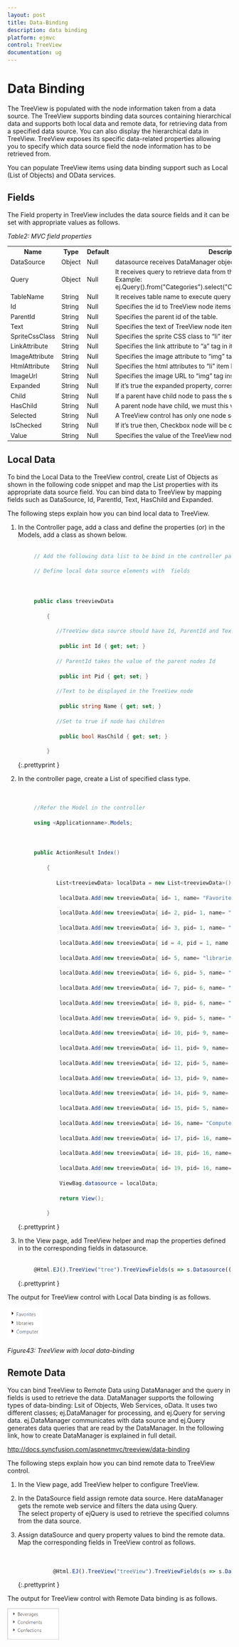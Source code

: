 ```yaml
---
layout: post
title: Data-Binding
description: data binding 
platform: ejmvc
control: TreeView
documentation: ug
---
```


# Data Binding 

The TreeView is populated with the node information taken from a data source. The TreeView supports binding data sources containing hierarchical data and supports both local data and remote data, for retrieving data from a specified data source. You can also display the hierarchical data in TreeView. TreeView exposes its specific data-related properties allowing you to specify which data source field the node information has to be retrieved from.

You can populate TreeView items using data binding support such as Local (List of Objects) and OData services. 

## Fields

The Field property in TreeView includes the data source fields and it can be set with appropriate values as follows.



_Table2: MVC field properties_

<table>
<tr>
<th>
Name</th><th>
Type</th><th>
Default</th><th>
Description</th></tr>
<tr>
<td>
DataSource</td><td>
Object</td><td>
Null</td><td>
datasource receives  DataManager object and List of Objects as its value</td></tr>
<tr>
<td>
Query</td><td>
Object</td><td>
Null</td><td>
It receives query to retrieve data from the table (query is same as SQL). Example:  ej.Query().from("Categories").select("CategoryID,CategoryName").take(3);</td></tr>
<tr>
<td>
TableName</td><td>
String</td><td>
Null</td><td>
It receives table name to execute query on the corresponding table.</td></tr>
<tr>
<td>
Id</td><td>
String</td><td>
Null</td><td>
Specifies the id to TreeView node items list.</td></tr>
<tr>
<td>
ParentId</td><td>
String</td><td>
Null</td><td>
Specifies the parent id of the table.</td></tr>
<tr>
<td>
Text</td><td>
String</td><td>
Null</td><td>
Specifies the text of TreeView node items list.</td></tr>
<tr>
<td>
SpriteCssClass</td><td>
String</td><td>
Null</td><td>
Specifies the sprite CSS class to “li” item list.</td></tr>
<tr>
<td>
LinkAttribute</td><td>
String</td><td>
Null</td><td>
Specifies the link attribute to “a” tag in item list.</td></tr>
<tr>
<td>
ImageAttribute</td><td>
String</td><td>
Null</td><td>
Specifies the image attribute to “img” tag inside items list.</td></tr>
<tr>
<td>
HtmlAttribute</td><td>
String</td><td>
Null</td><td>
Specifies the html attributes to “li” item list.</td></tr>
<tr>
<td>
ImageUrl</td><td>
String</td><td>
Null</td><td>
Specifies the image URL to “img” tag inside item list. </td></tr>
<tr>
<td>
Expanded</td><td>
String</td><td>
Null</td><td>
If it’s true the expanded property, corresponding node will expand.</td></tr>
<tr>
<td>
Child</td><td>
String</td><td>
Null</td><td>
If a parent have child node to pass the same mapper for child.</td></tr>
<tr>
<td>
HasChild</td><td>
String</td><td>
Null</td><td>
A parent node have child, we must this value as true.</td></tr>
<tr>
<td>
Selected</td><td>
String</td><td>
Null</td><td>
A TreeView control has only one node selected at time.</td></tr>
<tr>
<td>
IsChecked</td><td>
String</td><td>
Null</td><td>
If it’s true then, Checkbox node will be checked.</td></tr>
<tr>
<td>
Value</td><td>
String</td><td>
Null</td><td>
Specifies the value of the TreeView node items.</td></tr>
</table>


## Local Data

To bind the Local Data to the TreeView control, create List of Objects as shown in the following code snippet and map the List properties with its appropriate data source field. You can bind data to TreeView by mapping fields such as DataSource, Id, ParentId, Text, HasChild and Expanded. 

The following steps explain how you can bind local data to TreeView.

1. In the Controller page, add a class and define the properties (or) in the Models, add a class as shown below.
   
   ~~~ cs

		// Add the following data list to be bind in the controller page and define the corresponding data.

		// Define local data source elements with  fields            



		public class treeviewData

		    {

		       //TreeView data source should have Id, ParentId and Text as mandatory

				public int Id { get; set; }

		       // ParentId takes the value of the parent nodes Id

				public int Pid { get; set; }

		       //Text to be displayed in the TreeView node

				public string Name { get; set; }

		       //Set to true if node has children

				public bool HasChild { get; set; }      

		    }


   ~~~
   {:.prettyprint }


2. In the controller page, create a List of specified class type.

   ~~~ cs   


		//Refer the Model in the controller

		using <Applicationname>.Models;



		public ActionResult Index()

		    {

			   List<treeviewData> localData = new List<treeviewData>();

			    localData.Add(new treeviewData{ id= 1, name= "Favorites", hasChild= true });

			    localData.Add(new treeviewData{ id= 2, pid= 1, name= "Desktop" });

			    localData.Add(new treeviewData{ id= 3, pid= 1, name= "Downloads" });

			    localData.Add(new treeviewData{ id = 4, pid = 1, name = "Recent places" });

			    localData.Add(new treeviewData{ id= 5, name= "libraries", hasChild= true });

			    localData.Add(new treeviewData{ id= 6, pid= 5, name= "Documents", hasChild= true });

			    localData.Add(new treeviewData{ id= 7, pid= 6, name= "My Documents" });

			    localData.Add(new treeviewData{ id= 8, pid= 6, name= "Public Documents" });

			    localData.Add(new treeviewData{ id= 9, pid= 5, name= "Pictures", hasChild= true });

			    localData.Add(new treeviewData{ id= 10, pid= 9, name= "My Pictures" });

			    localData.Add(new treeviewData{ id= 11, pid= 9, name= "Public Pictures" });

			    localData.Add(new treeviewData{ id= 12, pid= 5, name= "Music", hasChild= true });

			    localData.Add(new treeviewData{ id= 13, pid= 9, name= "My Music" });

			    localData.Add(new treeviewData{ id= 14, pid= 9, name= "Public Music" });

			    localData.Add(new treeviewData{ id= 15, pid= 5, name= "Subversion" });

			    localData.Add(new treeviewData{ id= 16, name= "Computer", hasChild= true });

			    localData.Add(new treeviewData{ id= 17, pid= 16, name= "Folder(C)" });

			    localData.Add(new treeviewData{ id= 18, pid= 16, name= "Folder(D)" });

			    localData.Add(new treeviewData{ id= 19, pid= 16, name= "Folder(F)" });

			    ViewBag.datasource = localData;

			    return View();

		    }

   ~~~
   {:.prettyprint }



3. In the View page, add TreeView helper and map the properties defined in <list> to the corresponding fields in datasource.

   ~~~ js

		@Html.EJ().TreeView("tree").TreeViewFields(s => s.Datasource((IEnumerable<treeviewData>)ViewBag.datasource).Id("id").ParentId("pid").Text("name").HasChild("hasChild"))

   ~~~
   {:.prettyprint }



The output for TreeView control with Local Data binding is as follows.



![](Data-Binding_images/Data-Binding_img1.png)


_Figure43: TreeView with local data-binding_

## Remote Data

You can bind TreeView to Remote Data using DataManager and the query in fields is used to retrieve the data. DataManager supports the following types of data-binding: Lsit of Objects, Web Services, oData. It uses two different classes; ej.DataManager for processing, and ej.Query for serving data. ej.DataManager communicates with data source and ej.Query generates data queries that are read by the DataManager. In the following link, how to create DataManager is explained in full detail.

<http://docs.syncfusion.com/aspnetmvc/treeview/data-binding>

The following steps explain how you can bind remote data to TreeView control.

1. In the View page, add TreeView helper to configure TreeView.





2. In the DataSource field assign remote data source. Here dataManager gets the remote web service and filters the data using Query. The select property of ejQuery is used to retrieve the specified columns from the data source.





3. Assign dataSource and query property values to bind the remote data. Map the corresponding fields in TreeView control as follows.

   ~~~ js


		      @Html.EJ().TreeView("treeView").TreeViewFields(s => s.Datasource(s1 => s1.URL("http://mvc.syncfusion.com/Services/Northwnd.svc/")).Query(" ej.Query().from('Categories').select('CategoryID,CategoryName').take(3)").Id("CategoryID").Text("CategoryName").Child(s2 => s2.Datasource(s3 => s3.URL("http://mvc.syncfusion.com/Services/Northwnd.svc/")).TableName("Products").Id("ProductID").ParentId("CategoryID").Text("ProductName"))) 


   ~~~
   {:.prettyprint }




The output for TreeView control with Remote Data binding is as follows.


![](Data-Binding_images/Data-Binding_img2.png)

